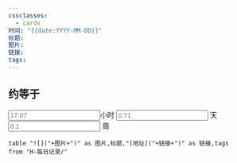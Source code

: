 ```yaml
---
cssclasses:
  - cards
时间: "{{date:YYYY-MM-DD}}"
标题: 
图片: 
链接: 
tags: 
---
```


<h2>约等于</h2>
<input placeholder="17.07">小时 <input placeholder="0.71"> 天   <input placeholder="0.1"> 周  


```dataview
table "![]("+图片+")" as 图片,标题,"[地址]("+链接+")" as 链接,tags
from "H-每日记录/"
```

